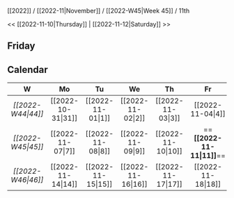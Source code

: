 [[2022]] / [[2022-11|November]] / [[2022-W45|Week 45]] / 11th

<< [[2022-11-10|Thursday]]  | [[2022-11-12|Saturday]]  >>︎

## Friday

## Calendar
| W  | Mo | Tu | We | Th | Fr | Sa | Su |
|:--:|:--:|:--:|:--:|:--:|:--:|:--:|:--:|
| *[[2022-W44\|44]]* | [[2022-10-31\|31]] | [[2022-11-01\|1]]  | [[2022-11-02\|2]]  | [[2022-11-03\|3]]  | [[2022-11-04\|4]]  | [[2022-11-05\|5]]  | [[2022-11-06\|6]]  |
| *[[2022-W45\|45]]* | [[2022-11-07\|7]]  | [[2022-11-08\|8]]  | [[2022-11-09\|9]]  | [[2022-11-10\|10]] | ==**[[2022-11-11\|11]]**== | [[2022-11-12\|12]] | [[2022-11-13\|13]] |
| *[[2022-W46\|46]]* | [[2022-11-14\|14]] | [[2022-11-15\|15]] | [[2022-11-16\|16]] | [[2022-11-17\|17]] | [[2022-11-18\|18]] | [[2022-11-19\|19]] | [[2022-11-20\|20]] |
